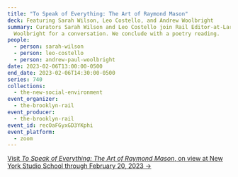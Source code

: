 ```yaml
---
title: "To Speak of Everything: The Art of Raymond Mason"
deck: Featuring Sarah Wilson, Leo Costello, and Andrew Woolbright
summary: Curators Sarah Wilson and Leo Costello join Rail Editor-at-Large Andrew
  Woolbright for a conversation. We conclude with a poetry reading.
people:
  - person: sarah-wilson
  - person: leo-costello
  - person: andrew-paul-woolbright
date: 2023-02-06T13:00:00-0500
end_date: 2023-02-06T14:30:00-0500
series: 740
collections:
  - the-new-social-environment
event_organizer:
  - the-brooklyn-rail
event_producer:
  - the-brooklyn-rail
event_id: recOaFGyxGD3YKphi
event_platform:
  - zoom
---
```

[V﻿isit *To Speak of Everything: The Art of Raymond Mason*, on view at New York Studio School through February 20, 2023 →](https://nyss.org/exhibition/to-speak-of-everything-the-art-of-raymond-mason/)